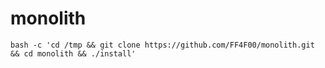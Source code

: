# monolith



```
bash -c 'cd /tmp && git clone https://github.com/FF4F00/monolith.git && cd monolith && ./install'
```
